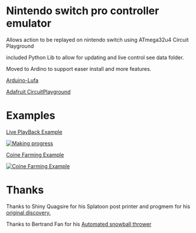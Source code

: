 # Nintendo switch pro controller emulator

Allows action to be replayed on nintendo switch using ATmega32u4 Circuit Playground

included Python Lib to allow for updating and live control see data folder.

Moved to Ardino to support easer install and more features.

[Arduino-Lufa](https://github.com/Palatis/Arduino-Lufa)

[Adafruit CircuitPlayground](https://www.adafruit.com/product/3000)


# Examples

[Live PlayBack Example](https://github.com/odwdinc/nintendo_switch_pro_controller_emulator/blob/master/data/examplePSJoyCon.py)

[![Making progress](https://img.youtube.com/vi/9iv6o_2WkOk/0.jpg)](https://www.youtube.com/watch?v=9iv6o_2WkOk "Making progress")

[Coine Farming Example](https://github.com/odwdinc/nintendo_switch_pro_controller_emulator/blob/master/data/example.py)

[![Coine Farming Example](https://img.youtube.com/vi/wtSV8fbQbBM/0.jpg)](https://www.youtube.com/watch?v=wtSV8fbQbBM "Coine Farming Example")


# Thanks

Thanks to Shiny Quagsire for his Splatoon post printer and progmem for his [original discovery.](https://github.com/shinyquagsire23/Switch-Fightstick)

Thanks to Bertrand Fan for his [Automated snowball thrower](https://github.com/bertrandom/snowball-thrower)
